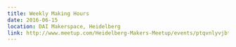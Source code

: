```yaml
---
title: Weekly Making Hours
date: 2016-06-15
location: DAI Makerspace, Heidelberg
link: http://www.meetup.com/Heidelberg-Makers-Meetup/events/ptqvnlyvjbtb/
---
```

